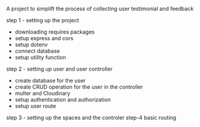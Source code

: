 A project to simplift the process of collecting user testimonial and feedback 

step 1 - setting up the project 
 
 - downloading requires packages 
 - setup express and cors 
 - setup dotenv 
 - connect database 
 - setup utility function 
 

step 2 - setting up user and user controller 

 - create database for the user 
 - create CRUD operation for the user in the controller 
 - multer and Cloudinary
 - setup authentication and authorization 
 - setup user route
 
step 3 - setting up the spaces and the controler
step-4 basic routing 
